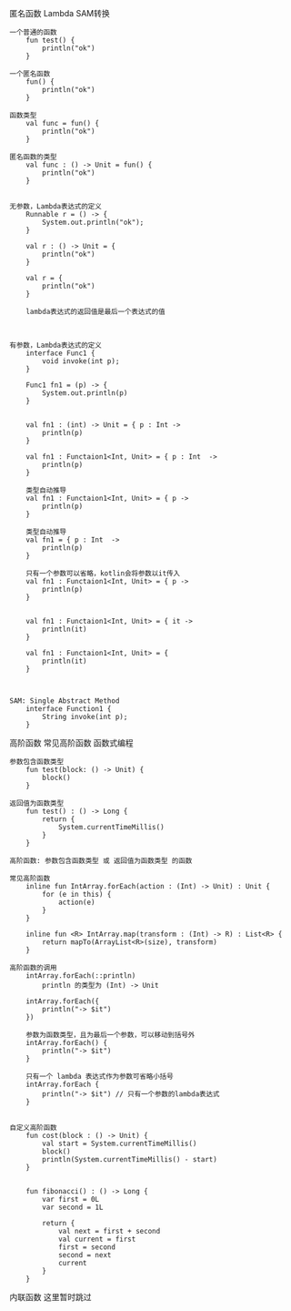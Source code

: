 


匿名函数
    Lambda
    SAM转换


    一个普通的函数
        fun test() {
            println("ok")
        }

    一个匿名函数
        fun() {
            println("ok")
        }

    函数类型
        val func = fun() {
            println("ok")
        }

    匿名函数的类型
        val func : () -> Unit = fun() {
            println("ok")
        }


    无参数，Lambda表达式的定义
        Runnable r = () -> {
            System.out.println("ok");
        }

        val r : () -> Unit = {
            println("ok")
        }

        val r = {
            println("ok")
        }

        lambda表达式的返回值是最后一个表达式的值



    有参数，Lambda表达式的定义
        interface Func1 {
            void invoke(int p);
        }

        Func1 fn1 = (p) -> {
            System.out.println(p)
        }


        val fn1 : (int) -> Unit = { p : Int ->
            println(p)
        }

        val fn1 : Functaion1<Int, Unit> = { p : Int  -> 
            println(p)
        }

        类型自动推导
        val fn1 : Functaion1<Int, Unit> = { p -> 
            println(p)
        }

        类型自动推导
        val fn1 = { p : Int  -> 
            println(p)
        }

        只有一个参数可以省略，kotlin会将参数以it传入
        val fn1 : Functaion1<Int, Unit> = { p -> 
            println(p)
        }


        val fn1 : Functaion1<Int, Unit> = { it -> 
            println(it)
        }

        val fn1 : Functaion1<Int, Unit> = {
            println(it)
        }



    SAM: Single Abstract Method
        interface Function1 {
            String invoke(int p);
        }





高阶函数
    常见高阶函数
    函数式编程

    参数包含函数类型
        fun test(block: () -> Unit) {
            block()
        }

    返回值为函数类型
        fun test() : () -> Long {
            return {
                System.currentTimeMillis()
            }
        }

    高阶函数: 参数包含函数类型 或 返回值为函数类型 的函数

    常见高阶函数
        inline fun IntArray.forEach(action : (Int) -> Unit) : Unit {
            for (e in this) {
                action(e)
            }
        }

        inline fun <R> IntArray.map(transform : (Int) -> R) : List<R> {
            return mapTo(ArrayList<R>(size), transform)
        }

    高阶函数的调用
        intArray.forEach(::println)
            println 的类型为 (Int) -> Unit

        intArray.forEach({
            println("-> $it")
        })

        参数为函数类型，且为最后一个参数，可以移动到括号外
        intArray.forEach() {
            println("-> $it")
        }

        只有一个 lambda 表达式作为参数可省略小括号
        intArray.forEach {
            println("-> $it") // 只有一个参数的lambda表达式
        }


    自定义高阶函数
        fun cost(block : () -> Unit) {
            val start = System.currentTimeMillis()
            block()
            println(System.currentTimeMillis() - start)
        }


        fun fibonacci() : () -> Long {
            var first = 0L
            var second = 1L

            return {
                val next = first + second
                val current = first
                first = second
                second = next
                current
            }
        }





内联函数
    这里暂时跳过

